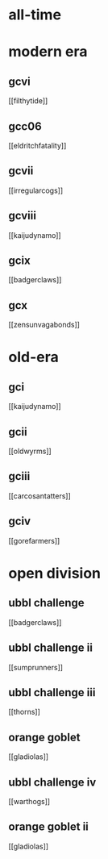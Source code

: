 # all-time

# modern era

## gcvi

[[filthytide]]

## gcc06

[[eldritchfatality]]

## gcvii

[[irregularcogs]]

## gcviii

[[kaijudynamo]]

## gcix

[[badgerclaws]]

## gcx

[[zensunvagabonds]]

# old-era

## gci

[[kaijudynamo]]

## gcii

[[oldwyrms]]

## gciii

[[carcosantatters]]

## gciv

[[gorefarmers]]

# open division

## ubbl challenge

[[badgerclaws]]

## ubbl challenge ii

[[sumprunners]]

## ubbl challenge iii

[[thorns]]

## orange goblet

[[gladiolas]]

## ubbl challenge iv

[[warthogs]]

## orange goblet ii

[[gladiolas]]